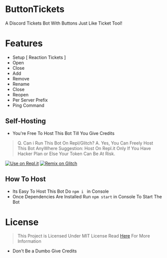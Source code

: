 # ButtonTickets
A Discord Tickets Bot With Buttons Just Like Ticket Tool!

# Features
- Setup [ Reaction Tickets ]
- Open 
- Close
- Add
- Remove
- Rename
- Close
- Reopen
- Per Server Prefix 
- Ping Command

## Self-Hosting 
- You're Free To Host This Bot Till You Give Credits
> Q. Can i Run This Bot On Repl/Glitch? 
> A. Yes, You Can Freely Host This Bot AnyWhere 
> Suggestion: Host On Repl.it Only If You Have Hacker Plan or Else Your Token Can Be At Risk.

[![Use on Repl.it](https://repl.it/badge/github/ShinchanPlayZ/AdvancedWelcomer)](https://replit.com/@ShinchanPlayZ/ButtonTickets)
[![Remix on Glitch](https://cdn.glitch.com/2703baf2-b643-4da7-ab91-7ee2a2d00b5b%2Fremix-button.svg)](https://glitch.com/edit/#!/import/github/apidev234/ButtonTickets)
## How To Host
- Its Easy To Host This Bot Do `npm i ` in Console 
- Once Dependencies Are Installed Run `npm start` in Console To Start The Bot

# License
> This Project is Licensed Under MIT License 
> Read [Here](https://github.com/apidev234/ButtonTickets/blob/main/LICENSE) For More Information
- Don't Be a Dumbo Give Credits
